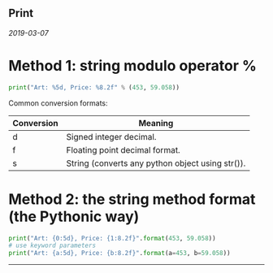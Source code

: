 ## Print

*2019-03-07*

# Method 1: string modulo operator **%**

```python
print("Art: %5d, Price: %8.2f" % (453, 59.058))
```

Common conversion formats:

| **Conversion** | **Meaning** |
| --- | --- |
| d | Signed integer decimal. |
| f | Floating point decimal format. |
| s | String (converts any python object using str()). |

# Method 2: the string method **format** (the Pythonic way)

```python
print("Art: {0:5d}, Price: {1:8.2f}".format(453, 59.058))
# use keyword parameters
print("Art: {a:5d}, Price: {b:8.2f}".format(a=453, b=59.058))
```

***
